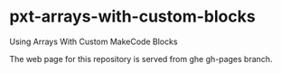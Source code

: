 # pxt-arrays-with-custom-blocks
Using Arrays With Custom MakeCode Blocks

The web page for this repository is served from ghe gh-pages branch.
